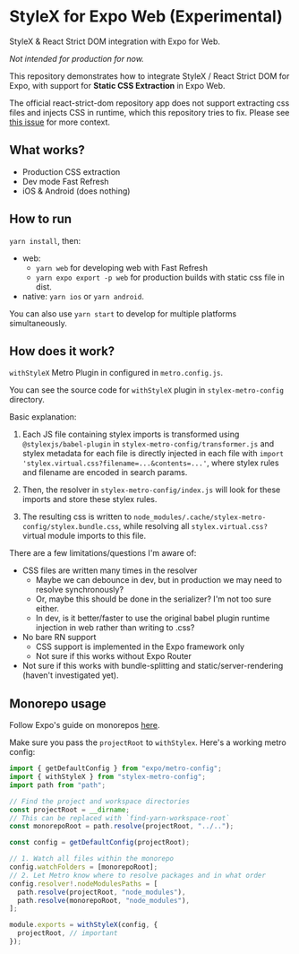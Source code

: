 # StyleX for Expo Web (Experimental)

StyleX & React Strict DOM integration with Expo for Web.

_Not intended for production for now._

This repository demonstrates how to integrate StyleX / React Strict DOM for
Expo, with support for **Static CSS Extraction** in Expo Web.

The official react-strict-dom repository app does not support extracting css files and injects CSS in runtime, which this repository tries to fix.
Please see [this issue](https://github.com/facebook/react-strict-dom/issues/34) for more context.

## What works?

- Production CSS extraction
- Dev mode Fast Refresh
- iOS & Android (does nothing)

## How to run
`yarn install`, then:

- web:
  - `yarn web` for developing web with Fast Refresh
  - `yarn expo export -p web` for production builds with static css file in
    dist.
- native: `yarn ios` or `yarn android`.

You can also use `yarn start` to develop for multiple platforms simultaneously.

## How does it work?

`withStyleX` Metro Plugin in configured in `metro.config.js`.

You can see the source code for `withStyleX` plugin in `stylex-metro-config`
directory.

Basic explanation:

1. Each JS file containing stylex imports is transformed using `@stylexjs/babel-plugin` in
   `stylex-metro-config/transformer.js` and stylex metadata for each file is
   directly injected in each file with `import
'stylex.virtual.css?filename=...&contents=...'`, where stylex rules and filename
   are encoded in search params.

2. Then, the resolver in `stylex-metro-config/index.js` will look for these imports
   and store these stylex rules.
3. The resulting css is written to `node_modules/.cache/stylex-metro-config/stylex.bundle.css`,
   while resolving all `stylex.virtual.css?` virtual module imports to this file.

There are a few limitations/questions I'm aware of:
- CSS files are written many times in the resolver
  - Maybe we can debounce in dev, but in production we may need to resolve synchronously?
  - Or, maybe this should be done in the serializer? I'm not too sure either.
  - In dev, is it better/faster to use the original babel plugin runtime injection in web rather than writing to .css?
- No bare RN support
  - CSS support is implemented in the Expo framework only
  - Not sure if this works without Expo Router
- Not sure if this works with bundle-splitting and static/server-rendering (haven't investigated yet).

## Monorepo usage

Follow Expo's guide on monorepos [here](https://docs.expo.dev/guides/monorepos/).

Make sure you pass the `projectRoot` to `withStylex`. Here's a working metro config:

```ts
import { getDefaultConfig } from "expo/metro-config";
import { withStyleX } from "stylex-metro-config";
import path from "path";

// Find the project and workspace directories
const projectRoot = __dirname;
// This can be replaced with `find-yarn-workspace-root`
const monorepoRoot = path.resolve(projectRoot, "../..");

const config = getDefaultConfig(projectRoot);

// 1. Watch all files within the monorepo
config.watchFolders = [monorepoRoot];
// 2. Let Metro know where to resolve packages and in what order
config.resolver!.nodeModulesPaths = [
  path.resolve(projectRoot, "node_modules"),
  path.resolve(monorepoRoot, "node_modules"),
];

module.exports = withStyleX(config, {
  projectRoot, // important
});
```
